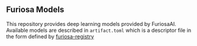 Furiosa Models
--------------

This repository provides deep learning models provided by FuriosaAI. Available models are described in `artifact.toml` which is a descriptor file in the form defined by [furiosa-registry](https://github.com/furiosa-ai/furiosa-sdk/tree/main/python/furiosa-registry/)

